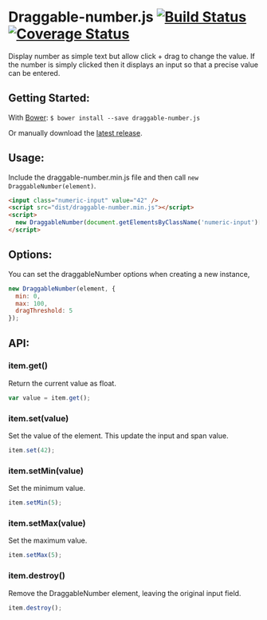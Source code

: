 # Draggable-number.js [![Build Status](https://travis-ci.org/idflood/draggable-number.js.png?branch=master)](https://travis-ci.org/idflood/draggable-number.js) [![Coverage Status](https://coveralls.io/repos/idflood/draggable-number.js/badge.png?branch=master)](https://coveralls.io/r/idflood/draggable-number.js?branch=master)
Display number as simple text but allow click + drag to change the value. If the
number is simply clicked then it displays an input so that a precise value can
be entered.

## Getting Started:
With [Bower](http://bower.io): `$ bower install --save draggable-number.js`

Or manually download the [latest release](https://github.com/idflood/draggable-number.js/releases).

## Usage:
Include the draggable-number.min.js file and then call `new DraggableNumber(element)`.

```html
<input class="numeric-input" value="42" />
<script src="dist/draggable-number.min.js"></script>
<script>
  new DraggableNumber(document.getElementsByClassName('numeric-input')[0]);
</script>
```

## Options:
You can set the draggableNumber options when creating a new instance,

```javascript
new DraggableNumber(element, {
  min: 0,
  max: 100,
  dragThreshold: 5
});
```

## API:

### item.get()
Return the current value as float.

```javascript
var value = item.get();
```

### item.set(value)
Set the value of the element. This update the input and span value.

```javascript
item.set(42);
```

### item.setMin(value)
Set the minimum value.

```javascript
item.setMin(5);
```

### item.setMax(value)
Set the maximum value.

```javascript
item.setMax(5);
```

### item.destroy()
Remove the DraggableNumber element, leaving the original input field.

```javascript
item.destroy();
```
